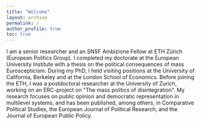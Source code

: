 ```yaml
---
title: "Welcome"
layout: archive
permalink: /
author_profile: true
toc: true
---
```



I am a senior researcher and an SNSF Ambizione Fellow at ETH Zürich (European Politics Group). I completed my doctorate at the European University Institute with a thesis on the political consequences of mass Euroscepticism. During my PhD, I held visiting positions at the University of California, Berkeley and at the London School of Economics. Before joining the ETH, I was a postdoctoral researcher at the University of Zurich, working on an ERC-project on "The mass politics of disintegration". My research focuses on public opinion and democratic representation in multilevel systems, and has been published, among others, in Comparative Political Studies, the European Journal of Political Research, and the Journal of European Public Policy.